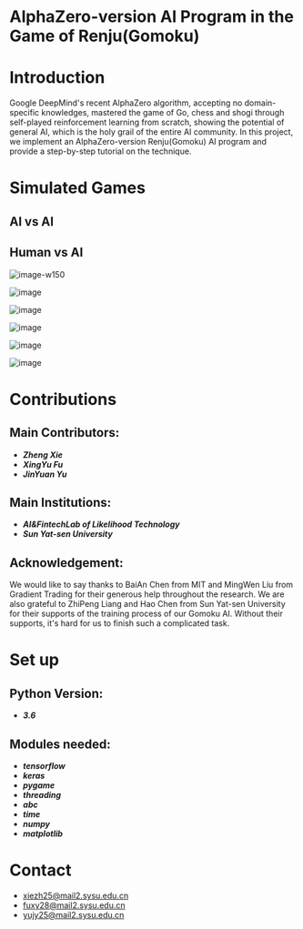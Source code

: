 # AlphaZero-version AI Program in the Game of Renju(Gomoku)

Introduction
====
Google DeepMind's recent AlphaZero algorithm, accepting no domain-specific knowledges, mastered the game of Go, chess and shogi through self-played reinforcement learning from scratch, showing the potential of general AI, which is the holy grail of the entire AI community. In this project, we implement an AlphaZero-version Renju(Gomoku) AI program and provide a step-by-step tutorial on the technique.

Simulated Games
====
AI vs AI
-------

Human vs AI
-------
![image-w150](https://github.com/PolyKen/AlphaRenju_Zero/blob/master/picture/man_vs_ai_1.png)

![image](https://github.com/PolyKen/AlphaRenju_Zero/blob/master/picture/man_vs_ai_2.png)

![image](https://github.com/PolyKen/AlphaRenju_Zero/blob/master/picture/man_vs_ai_3.png)

![image](https://github.com/PolyKen/AlphaRenju_Zero/blob/master/picture/man_vs_ai_4.png)

![image](https://github.com/PolyKen/AlphaRenju_Zero/blob/master/picture/man_vs_ai_5.png)

![image](https://github.com/PolyKen/AlphaRenju_Zero/blob/master/picture/man_vs_ai_6.png)

Contributions
====
Main Contributors:
-------
- ***Zheng Xie***
- ***XingYu Fu***
- ***JinYuan Yu***

Main Institutions:
-------
- ***AI&FintechLab of Likelihood Technology***
- ***Sun Yat-sen University***

Acknowledgement:
-------
We would like to say thanks to BaiAn Chen from MIT and MingWen Liu from Gradient Trading for their generous help throughout the research. We are also grateful to ZhiPeng Liang and Hao Chen from Sun Yat-sen University for their supports of the training process of our Gomoku AI. Without their supports, it's hard for us to finish such a complicated task.

Set up
====
Python Version:
-------
- ***3.6***

Modules needed:
-------
- ***tensorflow***
- ***keras***
- ***pygame***
- ***threading***
- ***abc***
- ***time***
- ***numpy***
- ***matplotlib***

Contact
====
- xiezh25@mail2.sysu.edu.cn
- fuxy28@mail2.sysu.edu.cn
- yujy25@mail2.sysu.edu.cn
